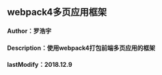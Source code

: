 ## webpack4多页应用框架

#### Author：罗浩宇
#### Description：使用webpack4打包前端多页应用的框架
#### lastModify：2018.12.9
